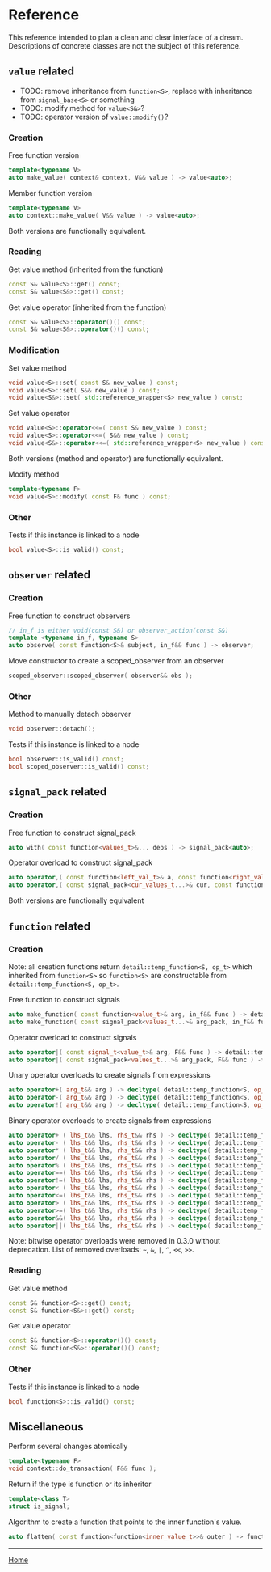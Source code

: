 # Reference

This reference intended to plan a clean and clear interface of a dream.
Descriptions of concrete classes are not the subject of this reference.

## `value` related

* TODO: remove inheritance from `function<S>`, replace with inheritance from `signal_base<S>` or something 
* TODO: modify method for `value<S&>`?
* TODO: operator version of `value::modify()`?

### Creation

Free function version

```cpp
template<typename V>
auto make_value( context& context, V&& value ) -> value<auto>;
```

Member function version

```cpp
template<typename V>
auto context::make_value( V&& value ) -> value<auto>;
```

Both versions are functionally equivalent.

### Reading

Get value method (inherited from the function)

```cpp
const S& value<S>::get() const;
const S& value<S&>::get() const;
```

Get value operator (inherited from the function)

```cpp
const S& value<S>::operator()() const;
const S& value<S&>::operator()() const;
```

### Modification

Set value method

```cpp
void value<S>::set( const S& new_value ) const;
void value<S>::set( S&& new_value ) const;
void value<S&>::set( std::reference_wrapper<S> new_value ) const;
```

Set value operator

```cpp
void value<S>::operator<<=( const S& new_value ) const;
void value<S>::operator<<=( S&& new_value ) const;
void value<S&>::operator<<=( std::reference_wrapper<S> new_value ) const;
```

Both versions (method and operator) are functionally equivalent.

Modify method

```cpp
template<typename F>
void value<S>::modify( const F& func ) const;
```

### Other

Tests if this instance is linked to a node

```cpp
bool value<S>::is_valid() const;
```

## `observer` related

### Creation

Free function to construct observers

```cpp
// in_f is either void(const S&) or observer_action(const S&)
template <typename in_f, typename S>
auto observe( const function<S>& subject, in_f&& func ) -> observer;
```

Move constructor to create a scoped_observer from an observer

```cpp
scoped_observer::scoped_observer( observer&& obs );
```

### Other

Method to manually detach observer

```cpp
void observer::detach();
```

Tests if this instance is linked to a node

```cpp
bool observer::is_valid() const;
bool scoped_observer::is_valid() const;
```

## `signal_pack` related

### Creation

Free function to construct signal_pack

```cpp
auto with( const function<values_t>&... deps ) -> signal_pack<auto>;
```

Operator overload to construct signal_pack

```cpp
auto operator,( const function<left_val_t>& a, const function<right_val_t>& b ) -> signal_pack<auto>;
auto operator,( const signal_pack<cur_values_t...>& cur, const function<append_value_t>& append ) -> signal_pack<auto>;
```

Both versions are functionally equivalent

## `function` related

### Creation

Note: all creation functions return `detail::temp_function<S, op_t>` which inherited from
`function<S>` so `function<S>` are constructable from `detail::temp_function<S, op_t>`.

Free function to construct signals

```cpp
auto make_function( const function<value_t>& arg, in_f&& func ) -> detail::temp_function<S, op_t>
auto make_function( const signal_pack<values_t...>& arg_pack, in_f&& func ) -> detail::temp_function<S, op_t>
```

Operator overload to construct signals

```cpp
auto operator|( const signal_t<value_t>& arg, F&& func ) -> detail::temp_function<S, op_t>;
auto operator|( const signal_pack<values_t...>& arg_pack, F&& func ) -> detail::temp_function<S, op_t>;
```

Unary operator overloads to create signals from expressions

```cpp
auto operator+( arg_t&& arg ) -> decltype( detail::temp_function<S, op_t> );
auto operator-( arg_t&& arg ) -> decltype( detail::temp_function<S, op_t> );
auto operator!( arg_t&& arg ) -> decltype( detail::temp_function<S, op_t> );
```

Binary operator overloads to create signals from expressions

```cpp
auto operator+ ( lhs_t&& lhs, rhs_t&& rhs ) -> decltype( detail::temp_function<S, op_t> );
auto operator- ( lhs_t&& lhs, rhs_t&& rhs ) -> decltype( detail::temp_function<S, op_t> );
auto operator* ( lhs_t&& lhs, rhs_t&& rhs ) -> decltype( detail::temp_function<S, op_t> );
auto operator/ ( lhs_t&& lhs, rhs_t&& rhs ) -> decltype( detail::temp_function<S, op_t> );
auto operator% ( lhs_t&& lhs, rhs_t&& rhs ) -> decltype( detail::temp_function<S, op_t> );
auto operator==( lhs_t&& lhs, rhs_t&& rhs ) -> decltype( detail::temp_function<S, op_t> );
auto operator!=( lhs_t&& lhs, rhs_t&& rhs ) -> decltype( detail::temp_function<S, op_t> );
auto operator< ( lhs_t&& lhs, rhs_t&& rhs ) -> decltype( detail::temp_function<S, op_t> );
auto operator<=( lhs_t&& lhs, rhs_t&& rhs ) -> decltype( detail::temp_function<S, op_t> );
auto operator> ( lhs_t&& lhs, rhs_t&& rhs ) -> decltype( detail::temp_function<S, op_t> );
auto operator>=( lhs_t&& lhs, rhs_t&& rhs ) -> decltype( detail::temp_function<S, op_t> );
auto operator&&( lhs_t&& lhs, rhs_t&& rhs ) -> decltype( detail::temp_function<S, op_t> );
auto operator||( lhs_t&& lhs, rhs_t&& rhs ) -> decltype( detail::temp_function<S, op_t> );
```

Note: bitwise operator overloads were removed in 0.3.0 without deprecation. List of removed overloads: `~`, `&`, `|`, `^`, `<<`, `>>`.

### Reading

Get value method

```cpp
const S& function<S>::get() const;
const S& function<S&>::get() const;
```

Get value operator

```cpp
const S& function<S>::operator()() const;
const S& function<S&>::operator()() const;
```

### Other

Tests if this instance is linked to a node

```cpp
bool function<S>::is_valid() const;
```

## Miscellaneous

Perform several changes atomically

```cpp
template<typename F>
void context::do_transaction( F&& func );
```

Return if the type is function or its inheritor

```cpp
template<class T>
struct is_signal;
```

Algorithm to create a function that points to the inner function's value.

```cpp
auto flatten( const function<function<inner_value_t>>& outer ) -> function<inner_value_t>;
```


---------------

[Home](readme.md#reference)
